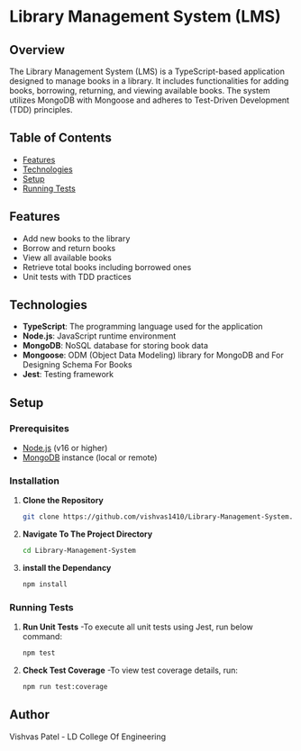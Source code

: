 # Library Management System (LMS)

## Overview

The Library Management System (LMS) is a TypeScript-based application designed to manage books in a library. It includes functionalities for adding books, borrowing, returning, and viewing available books. The system utilizes MongoDB with Mongoose and adheres to Test-Driven Development (TDD) principles.

## Table of Contents

- [Features](#features)
- [Technologies](#technologies)
- [Setup](#setup)
- [Running Tests](#running-tests)

## Features

- Add new books to the library
- Borrow and return books
- View all available books
- Retrieve total books including borrowed ones
- Unit tests with TDD practices

## Technologies

- **TypeScript**: The programming language used for the application
- **Node.js**: JavaScript runtime environment
- **MongoDB**: NoSQL database for storing book data
- **Mongoose**: ODM (Object Data Modeling) library for MongoDB and For Designing Schema For Books
- **Jest**: Testing framework

## Setup

### Prerequisites

- [Node.js](https://nodejs.org/) (v16 or higher)
- [MongoDB](https://www.mongodb.com/) instance (local or remote)

### Installation

1. **Clone the Repository**

   ```bash
   git clone https://github.com/vishvas1410/Library-Management-System.git

2. **Navigate To The Project Directory**

   ```bash
   cd Library-Management-System
   
3. **install the Dependancy**

   ```bash
   npm install

### Running Tests

1. **Run Unit Tests**
    -To execute all unit tests using Jest, run below command:

   ```bash
   npm test 

2. **Check Test Coverage**
    -To view test coverage details, run:

   ```bash
   npm run test:coverage

## Author

   Vishvas Patel - LD College Of Engineering

